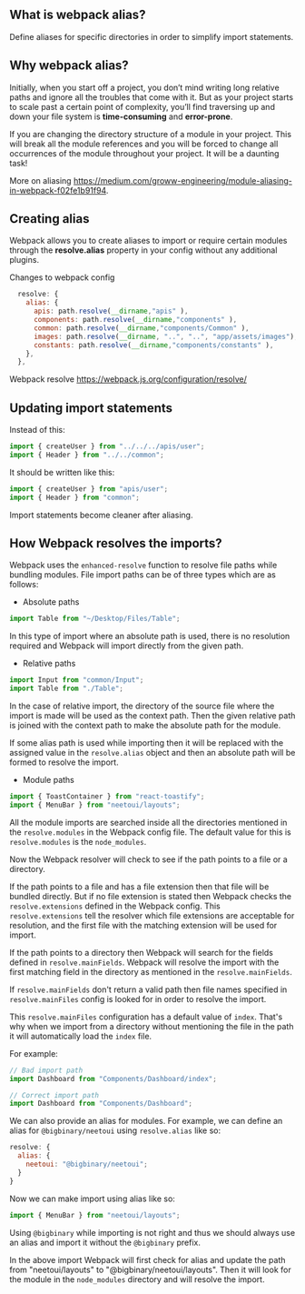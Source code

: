 ## What is webpack alias?

Define aliases for specific directories in order to simplify import statements.

## Why webpack alias?

Initially, when you start off a project, you don’t mind writing long relative
paths and ignore all the troubles that come with it. But as your project starts
to scale past a certain point of complexity, you’ll find traversing up and down
your file system is **time-consuming** and **error-prone**.

If you are changing the directory structure of a module in your project. This
will break all the module references and you will be forced to change all
occurrences of the module throughout your project. It will be a daunting task!

More on aliasing
https://medium.com/groww-engineering/module-aliasing-in-webpack-f02fe1b91f94.

## Creating alias

Webpack allows you to create aliases to import or require certain modules
through the **resolve.alias** property in your config without any additional
plugins.

Changes to webpack config

```javascript
  resolve: {
    alias: {
      apis: path.resolve(__dirname,"apis" ),
      components: path.resolve(__dirname,"components" ),
      common: path.resolve(__dirname,"components/Common" ),
      images: path.resolve(__dirname, "..", "..", "app/assets/images"),
      constants: path.resolve(__dirname,"components/constants" ),
    },
  },
```

Webpack resolve https://webpack.js.org/configuration/resolve/

## Updating import statements

Instead of this:

```javascript
import { createUser } from "../../../apis/user";
import { Header } from "../../common";
```

It should be written like this:

```javascript
import { createUser } from "apis/user";
import { Header } from "common";
```

Import statements become cleaner after aliasing.

## How Webpack resolves the imports?

Webpack uses the `enhanced-resolve` function to resolve file paths while bundling modules. File import paths can be of three types which are as follows:

- Absolute paths

```jsx
import Table from "~/Desktop/Files/Table";
```

In this type of import where an absolute path is used, there is no resolution required and Webpack will import directly from the given path.

- Relative paths

```jsx
import Input from "common/Input";
import Table from "./Table";
```

In the case of relative import, the directory of the source file where the import is made will be used as the context path. Then the given relative path is joined with the context path to make the absolute path for the module.

If some alias path is used while importing then it will be replaced with the assigned value in the `resolve.alias` object and then an absolute path will be formed to resolve the import.

- Module paths

```jsx
import { ToastContainer } from "react-toastify";
import { MenuBar } from "neetoui/layouts";
```

All the module imports are searched inside all the directories mentioned in the `resolve.modules` in the Webpack config file. The default value for this is `resolve.modules` is the `node_modules`.

Now the Webpack resolver will check to see if the path points to a file or a directory.

If the path points to a file and has a file extension then that file will be bundled directly. But if no file extension is stated then Webpack checks the `resolve.extensions` defined in the Webpack config. This `resolve.extensions` tell the resolver which file extensions are acceptable for resolution, and the first file with the matching extension will be used for import.

If the path points to a directory then Webpack will search for the fields defined in `resolve.mainFields`. Webpack will resolve the import with the first matching field in the directory as mentioned in the `resolve.mainFields`.

If `resolve.mainFields` don't return a valid path then file names specified in `resolve.mainFiles` config is looked for in order to resolve the import.

This `resolve.mainFiles` configuration has a default value of `index`. That's why when we import from a directory without mentioning the file in the path it will automatically load the `index` file.

For example:

```jsx
// Bad import path
import Dashboard from "Components/Dashboard/index";

// Correct import path
import Dashboard from "Components/Dashboard";
```

We can also provide an alias for modules. For example, we can define an alias for `@bigbinary/neetoui` using `resolve.alias` like so:

```js
resolve: {
  alias: {
    neetoui: "@bigbinary/neetoui";
  }
}
```

Now we can make import using alias like so:

```jsx
import { MenuBar } from "neetoui/layouts";
```

Using `@bigbinary` while importing is not right and thus we should always use an alias and import it without the `@bigbinary` prefix.

In the above import Webpack will first check for alias and update the path from "neetoui/layouts" to "@bigbinary/neetoui/layouts". Then it will look for the module in the `node_modules` directory and will resolve the import.
